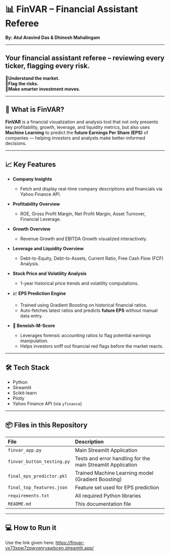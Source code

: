 # 📊 FinVAR – Financial Assistant Referee

**By: Atul Aravind Das & Dhinesh Mahalingam**

---
Your financial assistant referee – reviewing every ticker, flagging every risk.
---

🧠**Understand the market.**  
🚨**Flag the risks.**  
💼**Make smarter investment moves.**

---

## 🚀 What is FinVAR?

**FinVAR** is a financial visualization and analysis tool that not only presents key profitability, growth, leverage, and liquidity metrics, but also uses **Machine Learning** to predict the **future Earnings Per Share (EPS)** of companies — helping investors and analysts make better-informed decisions.

---

## 📈 Key Features

- **Company Insights**  
  - Fetch and display real-time company descriptions and financials via Yahoo Finance API.

- **Profitability Overview**  
  - ROE, Gross Profit Margin, Net Profit Margin, Asset Turnover, Financial Leverage.

- **Growth Overview**  
  - Revenue Growth and EBITDA Growth visualized interactively.

- **Leverage and Liquidity Overview**  
  - Debt-to-Equity, Debt-to-Assets, Current Ratio, Free Cash Flow (FCF) Analysis.

- **Stock Price and Volatility Analysis**  
  - 1-year historical price trends and volatility computations.

- **📈 EPS Prediction Engine**  
  - Trained using Gradient Boosting on historical financial ratios.
  - Auto-fetches latest ratios and predicts **future EPS** without manual data entry.
- **🔢 Beneish-M-Score**
  - Leverages forensic accounting ratios to flag potential earnings manipulation.
  - Helps investors sniff out financial red flags before the market reacts.
---

## 🛠️ Tech Stack

- Python
- Streamlit
- Scikit-learn
- Plotly
- Yahoo Finance API (via `yfinance`)

---

## 📦 Files in this Repository

| File | Description |
|:---|:---|
| `finvar_app.py` | Main Streamlit Application |
| `finvar_button_testing.py` | Tests and error handling for the main Streamlit Application |
| `final_eps_predictor.pkl` | Trained Machine Learning model (Gradient Boosting) |
| `final_top_features.json` | Feature set used for EPS prediction |
| `requirements.txt` | All required Python libraries |
| `README.md` | This documentation file |

---

## 💻 How to Run it

Use the link given here: https://finvar-vx73xpw7zpwvqnryawbcen.streamlit.app/


